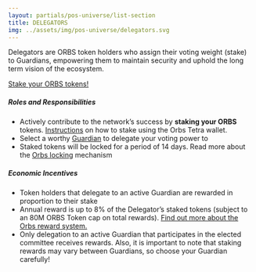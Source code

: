 ```yaml
---
layout: partials/pos-universe/list-section
title: DELEGATORS
img: ../assets/img/pos-universe/delegators.svg
---
```


Delegators are ORBS token holders who assign their voting weight (stake) to Guardians, empowering them to maintain security and uphold the long term vision of the ecosystem.

[Stake your ORBS tokens!](https://staking.orbs.network/ "button")

##### Roles and Responsibilities

- Actively contribute to the network’s success by **staking your ORBS**
  tokens. [Instructions](tetra-orbs-staking-wallet-tutorial) on how to stake using the Orbs Tetra wallet.
- Select a worthy [Guardian](https://staking.orbs.network/?p=/guardians) to delegate your voting power to
- Staked tokens will be locked for a period of 14 days.
  Read more about the [Orbs locking](introducing-locking-when-staking-orbs) mechanism

##### Economic Incentives

- Token holders that delegate to an active Guardian are rewarded in proportion
  to their stake
- Annual reward is up to 8% of the Delegator’s staked tokens (subject to an 80M ORBS Token cap on total rewards). [Find out more about the Orbs reward system.](white-papers/orbs-pos-v2-the-age-of-guardians)
- Only delegation to an active Guardian that participates in the elected committee receives rewards. Also, it is important to note that staking rewards may vary between Guardians, so choose your Guardian carefully!
